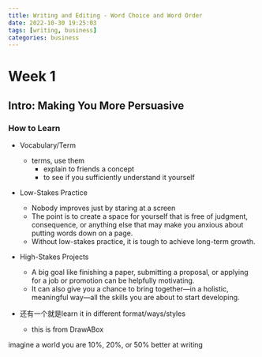 ```yaml
---
title: Writing and Editing - Word Choice and Word Order
date: 2022-10-30 19:25:03
tags: [writing, business]
categories: business
---
```

# Week 1
## Intro: Making You More Persuasive

### How to Learn
- Vocabulary/Term
  - terms, use them
    - explain to friends a concept 
    - to see if you sufficiently understand it yourself

- Low-Stakes Practice
  - Nobody improves just by staring at a screen
  - The point is to create a space for yourself that is free of judgment, consequence, or anything else that may make you anxious about putting words down on a page.
  - Without low-stakes practice, it is tough to achieve long-term growth.

- High-Stakes Projects
  - A big goal like finishing a paper, submitting a proposal, or applying for a job or promotion can be helpfully motivating. 
  - It can also give you a chance to bring together—in a holistic, meaningful way—all the skills you are about to start developing.

- 还有一个就是learn it in different format/ways/styles
  - this is from DrawABox

imagine a world you are 10%, 20%, or 50% better at writing